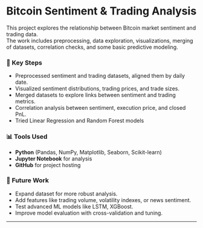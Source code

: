 # Bitcoin Sentiment & Trading Analysis  

This project explores the relationship between Bitcoin market sentiment and trading data.  
The work includes preprocessing, data exploration, visualizations, merging of datasets, correlation checks, and some basic predictive modeling.  

### 🔑 Key Steps
- Preprocessed sentiment and trading datasets, aligned them by daily date.  
- Visualized sentiment distributions, trading prices, and trade sizes.  
- Merged datasets to explore links between sentiment and trading metrics.  
- Correlation analysis between sentiment, execution price, and closed PnL.  
- Tried Linear Regression and Random Forest models  

### 📊 Tools Used
- **Python** (Pandas, NumPy, Matplotlib, Seaborn, Scikit-learn)  
- **Jupyter Notebook** for analysis  
- **GitHub** for project hosting  

### 🚀 Future Work
- Expand dataset for more robust analysis.  
- Add features like trading volume, volatility indexes, or news sentiment.  
- Test advanced ML models like LSTM, XGBoost.  
- Improve model evaluation with cross-validation and tuning.  

---
